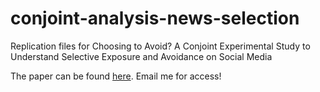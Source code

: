 # conjoint-analysis-news-selection
Replication files for Choosing to Avoid? A Conjoint Experimental Study to Understand Selective Exposure and Avoidance on Social Media

The paper can be found [here](https://www.tandfonline.com/doi/ref/10.1080/10584609.2020.1763531?scroll=top). Email me for access!
